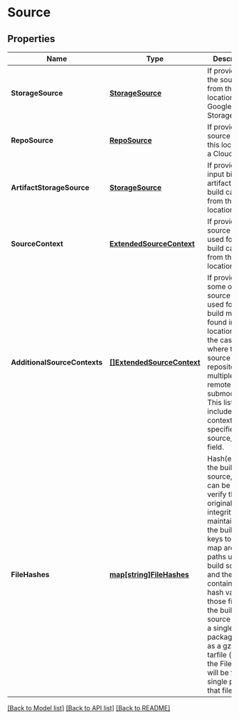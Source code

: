 # Source

## Properties
Name | Type | Description | Notes
------------ | ------------- | ------------- | -------------
**StorageSource** | [**StorageSource**](StorageSource.md) | If provided, get the source from this location in in Google Cloud Storage. | [optional] [default to null]
**RepoSource** | [**RepoSource**](RepoSource.md) | If provided, get source from this location in a Cloud Repo. | [optional] [default to null]
**ArtifactStorageSource** | [**StorageSource**](StorageSource.md) | If provided, the input binary artifacts for the build came from this location. | [optional] [default to null]
**SourceContext** | [**ExtendedSourceContext**](ExtendedSourceContext.md) | If provided, the source code used for the build came from this location. | [optional] [default to null]
**AdditionalSourceContexts** | [**[]ExtendedSourceContext**](ExtendedSourceContext.md) | If provided, some of the source code used for the build may be found in these locations, in the case where the source repository had multiple remotes or submodules. This list will not include the context specified in the source_context field. | [optional] [default to null]
**FileHashes** | [**map[string]FileHashes**](FileHashes.md) | Hash(es) of the build source, which can be used to verify that the original source integrity was maintained in the build.  The keys to this map are file paths used as build source and the values contain the hash values for those files.  If the build source came in a single package such as a gzipped tarfile (.tar.gz), the FileHash will be for the single path to that file. | [optional] [default to null]

[[Back to Model list]](../README.md#documentation-for-models) [[Back to API list]](../README.md#documentation-for-api-endpoints) [[Back to README]](../README.md)


